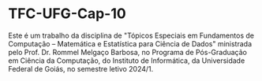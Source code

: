 # TFC-UFG-Cap-10
Este é um trabalho da disciplina de "Tópicos Especiais em Fundamentos de Computação – Matemática e Estatística para Ciência de Dados" ministrada pelo Prof. Dr. Rommel Melgaço Barbosa, no Programa de Pós-Graduação em Ciência da Computação, do Instituto de Informática, da Universidade Federal de Goiás, no semestre letivo 2024/1.
